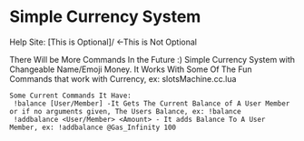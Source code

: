 # Simple Currency System
Help Site: [This is Optional]/<User> <-This is Not Optional

There Will be More Commands In the Future :)
Simple Currency System with Changeable Name/Emoji Money.
It Works With Some Of The Fun Commands that work with Currency, ex: slotsMachine.cc.lua

    Some Current Commands It Have:
     !balance [User/Member] -It Gets The Current Balance of A User Member or if no arguments given, The Users Balance, ex: !balance
     !addbalance <User/Member> <Amount> - It adds Balance To A User Member, ex: !addbalance @Gas_Infinity 100
